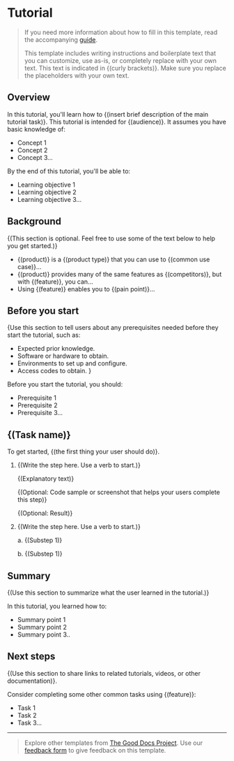 # Tutorial

> If you need more information about how to fill in this template, read the accompanying [guide](https://gitlab.com/tgdp/templates/-/blob/v1.2.0/tutorial/guide_tutorial.md).
>
> This template includes writing instructions and boilerplate text that you can customize, use as-is, or completely replace with your own text. This text is indicated in {(curly brackets)}. Make sure you replace the placeholders with your own text.

## Overview

In this tutorial, you'll learn how to {(insert brief description of the main tutorial task)}. This tutorial is intended for {(audience)}. It assumes you have basic knowledge of:

* Concept 1
* Concept 2
* Concept 3...

By the end of this tutorial, you'll be able to:

* Learning objective 1
* Learning objective 2
* Learning objective 3...

## Background

{(This section is optional. Feel free to use some of the text below to help you get started.)}

* {(product)} is a {(product type)} that you can use to {(common use case)}...
* {(product)} provides many of the same features as {(competitors)}, but with {(feature)}, you can...
* Using {(feature)} enables you to {(pain point)}...

## Before you start

{Use this section to tell users about any prerequisites needed before they start the tutorial, such as:

* Expected prior knowledge.
* Software or hardware to obtain.
* Environments to set up and configure.
* Access codes to obtain.
}

Before you start the tutorial, you should:

* Prerequisite 1
* Prerequisite 2
* Prerequisite 3...

## {(Task name)}

To get started, {(the first thing your user should do)}.

1. {(Write the step here. Use a verb to start.)}

    {(Explanatory text)}

    {(Optional: Code sample or screenshot that helps your users complete this step)}

    {(Optional: Result)}

2. {(Write the step here. Use a verb to start.)}
  
   a. {(Substep 1)}

   b. {(Substep 1)}

## Summary

{(Use this section to summarize what the user learned in the tutorial.)}

In this tutorial, you learned how to:

* Summary point 1
* Summary point 2
* Summary point 3..

## Next steps

{(Use this section to share links to related tutorials, videos, or other documentation)}.

Consider completing some other common tasks using {(feature)}:

* Task 1
* Task 2
* Task 3...

---

> Explore other templates from [The Good Docs Project](https://thegooddocsproject.dev/). Use our [feedback form](https://thegooddocsproject.dev/feedback/?template=Tutorial%20guide) to give feedback on this template.
